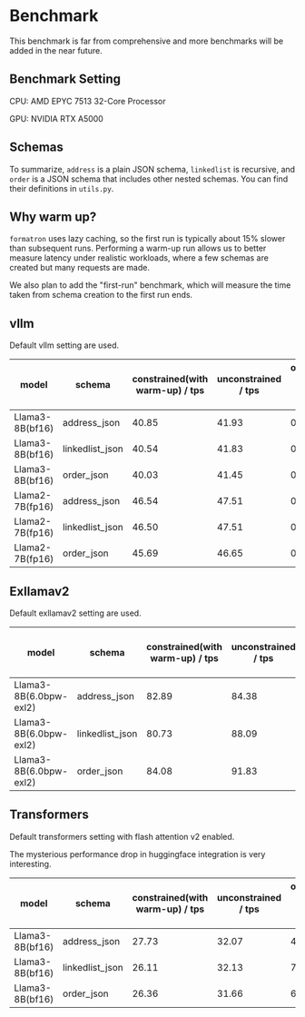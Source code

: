 # Benchmark
This benchmark is far from comprehensive and more benchmarks will be added in the
near future. 
## Benchmark Setting
CPU: AMD EPYC 7513 32-Core Processor

GPU: NVIDIA RTX A5000
## Schemas
To summarize, `address` is a plain JSON schema, `linkedlist` is recursive,
and `order` is a JSON schema that includes other nested schemas.
You can find their definitions in `utils.py`.
## Why warm up?
`formatron` uses lazy caching,
so the first run is typically about 15% slower than subsequent runs.
Performing a warm-up run allows us to better measure latency under realistic workloads,
where a few schemas are created but many requests are made.

We also plan to add the "first-run" benchmark, which will measure the time taken from
schema creation to the first run ends. 
## vllm
Default vllm setting are used.

| model           | schema          | constrained(with warm-up) / tps | unconstrained / tps | overhead per token / ms |
|-----------------|-----------------|---------------------------------|---------------------|-------------------------|
| Llama3-8B(bf16) | address_json    | 40.85                           | 41.93               | 0.63                    |
| Llama3-8B(bf16) | linkedlist_json | 40.54                           | 41.83               | 0.76                    |
| Llama3-8B(bf16) | order_json      | 40.03                           | 41.45               | 0.86                    |
| Llama2-7B(fp16) | address_json    | 46.54                           | 47.51               | 0.44                    |
| Llama2-7B(fp16) | linkedlist_json | 46.50                           | 47.51               | 0.46                    |
| Llama2-7B(fp16) | order_json      | 45.69                           | 46.65               | 0.45                    |
## Exllamav2
Default exllamav2 setting are used.

| model                  | schema          | constrained(with warm-up) / tps | unconstrained / tps | overhead per token / ms |
|------------------------|-----------------|---------------------------------|---------------------|-------------------------|
| Llama3-8B(6.0bpw-exl2) | address_json    | 82.89                           | 84.38               | 0.21                    |
| Llama3-8B(6.0bpw-exl2) | linkedlist_json | 80.73                           | 88.09               | 1.03                    |
| Llama3-8B(6.0bpw-exl2) | order_json      | 84.08                           | 91.83               | 1.00                    |
## Transformers
Default transformers setting with flash attention v2 enabled.

The mysterious performance drop in huggingface integration is very interesting.

| model           | schema          | constrained(with warm-up) / tps | unconstrained / tps | overhead per token / ms |
|-----------------|-----------------|---------------------------------|---------------------|-------------------------|
| Llama3-8B(bf16) | address_json    | 27.73                           | 32.07               | 4.88                    |
| Llama3-8B(bf16) | linkedlist_json | 26.11                           | 32.13               | 7.17                    |
| Llama3-8B(bf16) | order_json      | 26.36                           | 31.66               | 6.35                    |
